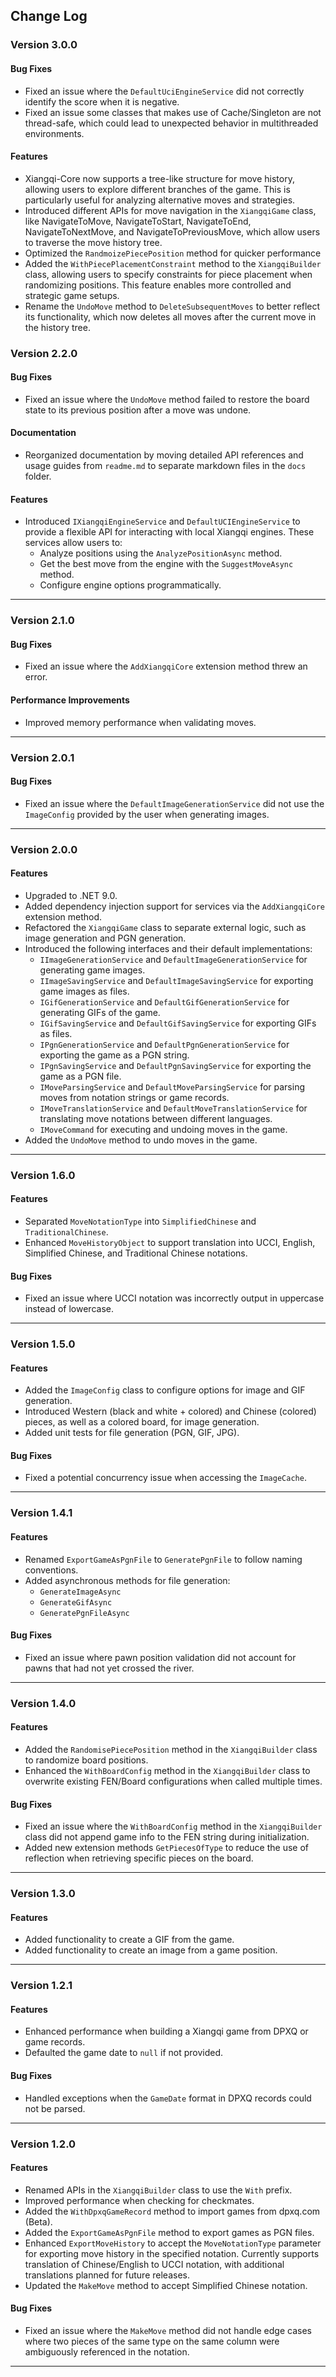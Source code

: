 ## Change Log

### Version 3.0.0
#### Bug Fixes
- Fixed an issue where the `DefaultUciEngineService` did not correctly identify the score when it is negative.
- Fixed an issue some classes that makes use of Cache/Singleton are not thread-safe, which could lead to unexpected behavior in multithreaded environments.

#### Features
- Xiangqi-Core now supports a tree-like structure for move history, allowing users to explore different branches of the game. This is particularly useful for analyzing alternative moves and strategies.
- Introduced different APIs for move navigation in the `XiangqiGame` class, like NavigateToMove, NavigateToStart, NavigateToEnd, NavigateToNextMove, and NavigateToPreviousMove, which allow users to traverse the move history tree.
- Optimized the `RandmoizePiecePosition` method for quicker performance
- Added the `WithPiecePlacementConstraint` method to the `XiangqiBuilder` class, allowing users to specify constraints for piece placement when randomizing positions. This feature enables more controlled and strategic game setups.
- Rename the `UndoMove` method to `DeleteSubsequentMoves` to better reflect its functionality, which now deletes all moves after the current move in the history tree.

### Version 2.2.0
#### Bug Fixes
- Fixed an issue where the `UndoMove` method failed to restore the board state to its previous position after a move was undone.

#### Documentation
- Reorganized documentation by moving detailed API references and usage guides from `readme.md` to separate markdown files in the `docs` folder.

#### Features
- Introduced `IXiangqiEngineService` and `DefaultUCIEngineService` to provide a flexible API for interacting with local Xiangqi engines. These services allow users to:
  - Analyze positions using the `AnalyzePositionAsync` method.
  - Get the best move from the engine with the `SuggestMoveAsync` method.
  - Configure engine options programmatically.

---

### Version 2.1.0
#### Bug Fixes
- Fixed an issue where the `AddXiangqiCore` extension method threw an error.

#### Performance Improvements
- Improved memory performance when validating moves.

---

### Version 2.0.1
#### Bug Fixes
- Fixed an issue where the `DefaultImageGenerationService` did not use the `ImageConfig` provided by the user when generating images.

---

### Version 2.0.0
#### Features
- Upgraded to .NET 9.0.
- Added dependency injection support for services via the `AddXiangqiCore` extension method.
- Refactored the `XiangqiGame` class to separate external logic, such as image generation and PGN generation.
- Introduced the following interfaces and their default implementations:
  - `IImageGenerationService` and `DefaultImageGenerationService` for generating game images.
  - `IImageSavingService` and `DefaultImageSavingService` for exporting game images as files.
  - `IGifGenerationService` and `DefaultGifGenerationService` for generating GIFs of the game.
  - `IGifSavingService` and `DefaultGifSavingService` for exporting GIFs as files.
  - `IPgnGenerationService` and `DefaultPgnGenerationService` for exporting the game as a PGN string.
  - `IPgnSavingService` and `DefaultPgnSavingService` for exporting the game as a PGN file.
  - `IMoveParsingService` and `DefaultMoveParsingService` for parsing moves from notation strings or game records.
  - `IMoveTranslationService` and `DefaultMoveTranslationService` for translating move notations between different languages.
  - `IMoveCommand` for executing and undoing moves in the game.
- Added the `UndoMove` method to undo moves in the game.

---

### Version 1.6.0
#### Features
- Separated `MoveNotationType` into `SimplifiedChinese` and `TraditionalChinese`.
- Enhanced `MoveHistoryObject` to support translation into UCCI, English, Simplified Chinese, and Traditional Chinese notations.

#### Bug Fixes
- Fixed an issue where UCCI notation was incorrectly output in uppercase instead of lowercase.

---

### Version 1.5.0
#### Features
- Added the `ImageConfig` class to configure options for image and GIF generation.
- Introduced Western (black and white + colored) and Chinese (colored) pieces, as well as a colored board, for image generation.
- Added unit tests for file generation (PGN, GIF, JPG).

#### Bug Fixes
- Fixed a potential concurrency issue when accessing the `ImageCache`.

---

### Version 1.4.1
#### Features
- Renamed `ExportGameAsPgnFile` to `GeneratePgnFile` to follow naming conventions.
- Added asynchronous methods for file generation:
  - `GenerateImageAsync`
  - `GenerateGifAsync`
  - `GeneratePgnFileAsync`

#### Bug Fixes
- Fixed an issue where pawn position validation did not account for pawns that had not yet crossed the river.

---

### Version 1.4.0
#### Features
- Added the `RandomisePiecePosition` method in the `XiangqiBuilder` class to randomize board positions.
- Enhanced the `WithBoardConfig` method in the `XiangqiBuilder` class to overwrite existing FEN/Board configurations when called multiple times.

#### Bug Fixes
- Fixed an issue where the `WithBoardConfig` method in the `XiangqiBuilder` class did not append game info to the FEN string during initialization.
- Added new extension methods `GetPiecesOfType` to reduce the use of reflection when retrieving specific pieces on the board.

---

### Version 1.3.0
#### Features
- Added functionality to create a GIF from the game.
- Added functionality to create an image from a game position.

---

### Version 1.2.1
#### Features
- Enhanced performance when building a Xiangqi game from DPXQ or game records.
- Defaulted the game date to `null` if not provided.

#### Bug Fixes
- Handled exceptions when the `GameDate` format in DPXQ records could not be parsed.

---

### Version 1.2.0
#### Features
- Renamed APIs in the `XiangqiBuilder` class to use the `With` prefix.
- Improved performance when checking for checkmates.
- Added the `WithDpxqGameRecord` method to import games from dpxq.com (Beta).
- Added the `ExportGameAsPgnFile` method to export games as PGN files.
- Enhanced `ExportMoveHistory` to accept the `MoveNotationType` parameter for exporting move history in the specified notation. Currently supports translation of Chinese/English to UCCI notation, with additional translations planned for future releases.
- Updated the `MakeMove` method to accept Simplified Chinese notation.

#### Bug Fixes
- Fixed an issue where the `MakeMove` method did not handle edge cases where two pieces of the same type on the same column were ambiguously referenced in the notation.

---